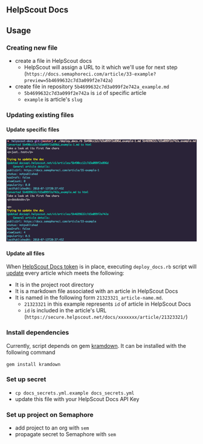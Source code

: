 HelpScout Docs
---

## Usage

### Creating new file

- create a file in HelpScout docs
  - HelpScout will assign a URL to it which we'll use for next step (`https://docs.semaphoreci.com/article/33-example?preview=5b4699632c7d3a099f2e742a`)
- create file in repository `5b4699632c7d3a099f2e742a_example.md`
  - `5b4699632c7d3a099f2e742a` is `id` of specific article
  - `example` is article's `slug`

### Updating existing files

#### Update specific files

![example](public/deploy_docs.png)

#### Update all files

When [HelpScout Docs token] is in place, executing `deploy_docs.rb` script will
[update] every article which meets the following:

- It is in the project root directory
- It is a markdown file associated with an article in HelpScout Docs
- It is named in the following form `21323321_article-name.md`.
  - `21323321` in this example represents `id` of article in HelpScout Docs
  - `id` is included in the article's URL (`https://secure.helpscout.net/docs/xxxxxxx/article/21323321/`)


### Install dependencies

Currently, script depends on gem [kramdown]. It can be installed with the following command

`gem install kramdown`

### Set up secret

- `cp docs_secrets.yml.example docs_secrets.yml`
- update this file with your HelpScout Docs API Key

### Set up project on Semaphore

- add project to an org with `sem`
- propagate secret to Semaphore with `sem`

[HelpScout Docs token]: https://developer.helpscout.com/docs-api/
[kramdown]: https://kramdown.gettalong.org/index.html
[update]: https://developer.helpscout.com/docs-api/articles/update/
